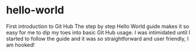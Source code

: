 # hello-world
First introduction to Git Hub
The step by step Hello World guide makes it so easy for me to dip my toes into basic Git Hub usage. I was intimidated until I started to follow the guide and it was so straightforward and user friendly, I am hooked! 
